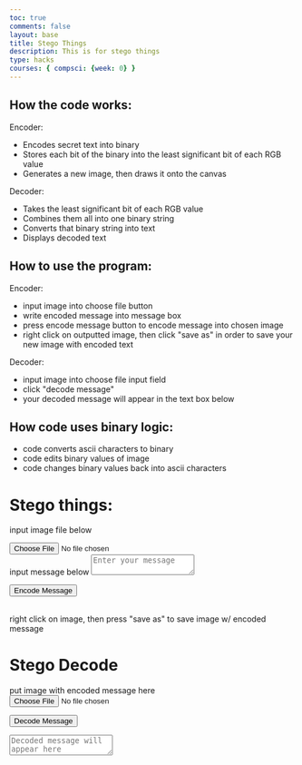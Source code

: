 ```yaml
---
toc: true
comments: false
layout: base
title: Stego Things
description: This is for stego things
type: hacks
courses: { compsci: {week: 0} }
---
```

<style>
    /* Style the button that is used to open and close the collapsible content */
    .collapsible {
        background-color: #eee;
        color: #444;
        cursor: pointer;
        padding: 18px;
        width: 100%;
        border: none;
        text-align: left;
        outline: none;
        font-size: 15px;
    }

    /* Add a background color to the button if it is clicked on (add the .active class with JS), and when you move the mouse over it (hover) */
    .active, .collapsible:hover {
        background-color: #ccc;
    }

    /* Style the collapsible content. Note: hidden by default */
    .content {
        padding: 0 18px;
        display: none;
        overflow: hidden;
        background-color: #f1f1f1;
    }
</style>

## How the code works:
Encoder:
- Encodes secret text into binary
- Stores each bit of the binary into the least significant bit of each RGB value
- Generates a new image, then draws it onto the canvas

Decoder:
- Takes the least significant bit of each RGB value
- Combines them all into one binary string
- Converts that binary string into text
- Displays decoded text

## How to use the program:
Encoder:
- input image into choose file button
- write encoded message into message box
- press encode message button to encode message into chosen image
- right click on outputted image, then click "save as" in order to save your new image with encoded text

Decoder:
- input image into choose file input field
- click "decode message"
- your decoded message will appear in the text box below

## How code uses binary logic:
- code converts ascii characters to binary
- code edits binary values of image
- code changes binary values back into ascii characters


<script>
var coll = document.getElementsByClassName("collapsible");
var i;

for (i = 0; i < coll.length; i++) {
  coll[i].addEventListener("click", function() {
    this.classList.toggle("active");
    var content = this.nextElementSibling;
    if (content.style.display === "block") {
      content.style.display = "none";
    } else {
      content.style.display = "block";
    }
  });
}
</script>


# Stego things:
input image file below
<br>
<!-- Input for selecting an image file -->
<input type="file" id="imageInput" accept="image/*">
<!-- Textarea for entering the message to be encoded -->
<br>
input message below
<textarea id="messageInput" placeholder="Enter your message"></textarea>
<!-- Button to trigger the encoding process -->

<button onclick="encodeMessage()">Encode Message</button>
<!-- Canvas element for drawing and displaying the encoded image -->
<br>
right click on image, then press "save as" to save image w/ encoded message

<canvas id="canvas"></canvas>

<script>
    // Function to encode a message into an image
    function encodeMessage() {
        // Get HTML elements
        const imageInput = document.getElementById('imageInput');
        const messageInput = document.getElementById('messageInput');
        const canvas = document.getElementById('canvas');
        const ctx = canvas.getContext('2d');

        // Create a new Image object and load the selected image
        const image = new Image();
        image.src = URL.createObjectURL(imageInput.files[0]);

        // Callback executed when the image is loaded
        image.onload = function () {
            // Set canvas dimensions to match the image
            canvas.width = image.width;
            canvas.height = image.height;

            // Draw the image onto the canvas
            ctx.drawImage(image, 0, 0);

            // Get the message from the input and convert it to binary
            const message = messageInput.value;
            const binaryMessage = stringToBinary(message);

            let binaryIndex = 0;

            // Loop through each pixel of the image
            for (let y = 0; y < image.height; y++) {
                for (let x = 0; x < image.width; x++) {
                    // Get the RGBA data of the current pixel
                    const pixel = ctx.getImageData(x, y, 1, 1);
                    const rgba = pixel.data;

                    // Loop through RGB components (ignoring alpha)
                    for (let i = 0; i < 3; i++) {
                        if (binaryIndex < binaryMessage.length) {
                            // Set the least significant bit of each RGB component to the message bit
                            rgba[i] = (rgba[i] & 0xFE) | parseInt(binaryMessage[binaryIndex], 2);
                            binaryIndex++;
                        }
                    }

                    // Update the pixel data on the canvas
                    ctx.putImageData(new ImageData(new Uint8ClampedArray(rgba), 1, 1), x, y);
                }
            }
            // Store the length of the binary message for decoding
            window.binaryMessageLength = binaryMessage.length;
        };
    }

    // Function to decode a message from an encoded image
    function decodeMessage() {
        // Get HTML elements
        const encodedImageInput = document.getElementById('encodedImageInput');
        const decodedMessageTextarea = document.getElementById('decodedMessage');
        const canvas = document.getElementById('canvas');
        const ctx = canvas.getContext('2d');

        // Create a new Image object and load the encoded image
        const encodedImage = new Image();
        encodedImage.src = URL.createObjectURL(encodedImageInput.files[0]);

        // Callback executed when the encoded image is loaded
        encodedImage.onload = function () {
            // Set canvas dimensions to match the encoded image
            canvas.width = encodedImage.width;
            canvas.height = encodedImage.height;

            // Draw the encoded image onto the canvas
            ctx.drawImage(encodedImage, 0, 0);

            let binaryMessage = '';
            // Loop through each pixel of the encoded image
            for (let y = 0; y < encodedImage.height; y++) {
                for (let x = 0; x < encodedImage.width; x++) {
                    // Get the RGBA data of the current pixel
                    const pixel = ctx.getImageData(x, y, 1, 1).data;
                    if (binaryMessage.length < binaryMessageLength) {
                        // Loop through RGB components (ignoring alpha)
                        for (let i = 0; i < 3; i++) {
                            // Extract the least significant bit from each RGB component
                            binaryMessage += (pixel[i] & 1).toString();
                        }
                    }
                }
            }

            // Convert the binary message to a human-readable string
            const message = binaryToString(binaryMessage);
            // Display the decoded message in the textarea
            decodedMessageTextarea.value = message;
        };
    }

    // Function to convert a string to binary
    function stringToBinary(str) {
        const binary = [];
        for (let i = 0; i < str.length; i++) {
            // Convert each character to its binary representation
            const charCode = str.charCodeAt(i).toString(2);
            // Ensure each binary representation is 8 bits long
            binary.push('0'.repeat(8 - charCode.length) + charCode);
        }
        return binary.join('');
    }

    // Function to convert binary to a string
    function binaryToString(binary) {
        let str = '';
        for (let i = 0; i < binary.length; i += 8) {
            // Convert each 8 bits to a character and concatenate
            const byte = binary.substr(i, 8);
            str += String.fromCharCode(parseInt(byte, 2));
        }
        return str;
    }
</script>


# Stego Decode
<!-- Input for selecting an encoded image file -->
put image with encoded message here
<br>
<input type="file" id="encodedImageInput" accept="image/*">
<!-- Button to trigger the decoding process -->
<button onclick="decodeMessage()">Decode Message</button>
<!-- Textarea for displaying the decoded message -->
<textarea id="decodedMessage" placeholder="Decoded message will appear here"></textarea>